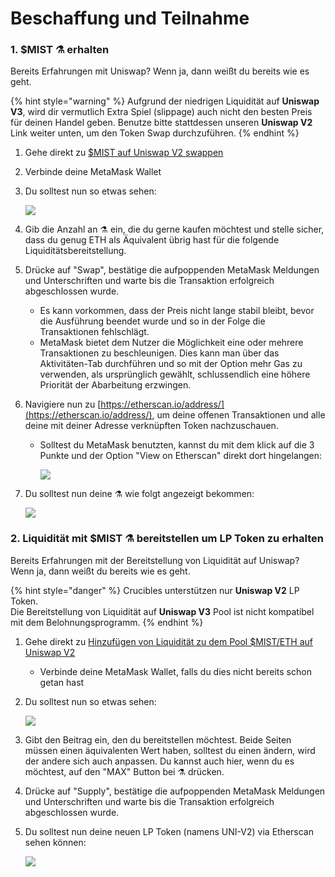 # Beschaffung und Teilnahme

### 1. $MIST ⚗️ erhalten

Bereits Erfahrungen mit Uniswap? Wenn ja, dann weißt du bereits wie es geht.

{% hint style="warning" %}
Aufgrund der niedrigen Liquidität auf **Uniswap V3**, wird dir vermutlich Extra Spiel \(slippage\)  auch nicht den besten Preis für deinen Handel geben. Benutze bitte stattdessen unseren **Uniswap V2** Link weiter unten, um den Token Swap durchzuführen.
{% endhint %}

1. Gehe direkt zu [$MIST auf Uniswap V2 swappen](https://app.uniswap.org/#/swap?outputCurrency=0x88acdd2a6425c3faae4bc9650fd7e27e0bebb7ab&use=V2)
2. Verbinde deine MetaMask Wallet
3. Du solltest nun so etwas sehen:

    ![](https://i.imgur.com/5rzgvpf.png)

4. Gib die Anzahl an ⚗️ ein, die du gerne kaufen möchtest und stelle sicher, dass du genug ETH als Äquivalent übrig hast für die folgende Liquiditätsbereitstellung.
5. Drücke auf "Swap", bestätige die aufpoppenden MetaMask Meldungen und Unterschriften und warte bis die Transaktion erfolgreich abgeschlossen wurde.
   * Es kann vorkommen, dass der Preis nicht lange stabil bleibt, bevor die Ausführung beendet wurde und so in der Folge die Transaktionen fehlschlägt.
   * MetaMask bietet dem Nutzer die Möglichkeit eine oder mehrere Transaktionen zu beschleunigen. Dies kann man über das Aktivitäten-Tab durchführen und so mit der Option mehr Gas zu verwenden, als ursprünglich gewählt, schlussendlich eine höhere Priorität der Abarbeitung erzwingen.
6. Navigiere nun zu [https://etherscan.io/address/](https://etherscan.io/address/), um deine offenen Transaktionen und alle deine mit deiner Adresse verknüpften Token nachzuschauen.
   * Solltest du MetaMask benutzten, kannst du mit dem klick auf die 3 Punkte und der Option "View on Etherscan" direkt dort hingelangen:

     ![](https://i.imgur.com/jdzodQP.png)
7. Du solltest nun deine ⚗️ wie folgt angezeigt bekommen:

    ![](https://i.imgur.com/bF9wsrg.png)

### 2. Liquidität mit $MIST ⚗️ bereitstellen um LP Token zu erhalten

Bereits Erfahrungen mit der Bereitstellung von Liquidität auf Uniswap? Wenn ja, dann weißt du bereits wie es geht.

{% hint style="danger" %}
Crucibles unterstützen nur **Uniswap V2** LP Token.   
Die Bereitstellung von Liquidität auf **Uniswap V3** Pool ist nicht kompatibel mit dem Belohnungsprogramm.
{% endhint %}

1. Gehe direkt zu [Hinzufügen von Liquidität zu dem Pool $MIST/ETH auf Uniswap V2](https://app.uniswap.org/#/add/v2/0x88acdd2a6425c3faae4bc9650fd7e27e0bebb7ab/ETH)
   * Verbinde deine MetaMask Wallet, falls du dies nicht bereits schon getan hast
2. Du solltest nun so etwas sehen:

    ![](https://i.imgur.com/7paIEyF.png)

3. Gibt den Beitrag ein, den du bereitstellen möchtest. Beide Seiten müssen einen äquivalenten Wert haben, solltest du einen ändern, wird der andere sich auch anpassen. Du kannst auch hier, wenn du es möchtest, auf den "MAX" Button bei ⚗️ drücken.
4. Drücke auf "Supply", bestätige die aufpoppenden MetaMask Meldungen und Unterschriften und warte bis die Transaktion erfolgreich abgeschlossen wurde.
5. Du solltest nun deine neuen LP Token \(namens UNI-V2\) via Etherscan sehen können:

    ![](https://i.imgur.com/6hAoHGw.png)

## 

